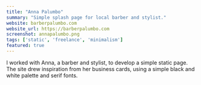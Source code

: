 ```yaml
---
title: "Anna Palumbo"
summary: "Simple splash page for local barber and stylist."
website: barberpalumbo.com
website_url: https://barberpalumbo.com
screenshot: annapalumbo.png
tags: ['static', 'freelance', 'minimalism']
featured: true
---
```


I worked with Anna, a barber and stylist, to develop a simple static page. The site drew inspiration from her business cards, using a simple black and white palette and serif fonts.
